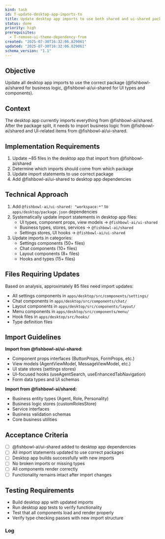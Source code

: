 ```yaml
---
kind: task
id: T-update-desktop-app-imports-to
title: Update desktop app imports to use both shared and ui-shared packages
status: done
priority: high
prerequisites:
  - T-remove-ui-theme-dependency-from
created: "2025-07-30T16:32:06.829061"
updated: "2025-07-30T16:32:06.829061"
schema_version: "1.1"
---
```


## Objective

Update all desktop app imports to use the correct package (@fishbowl-ai/shared for business logic, @fishbowl-ai/ui-shared for UI types and components).

## Context

The desktop app currently imports everything from @fishbowl-ai/shared. After the package split, it needs to import business logic from @fishbowl-ai/shared and UI-related items from @fishbowl-ai/ui-shared.

## Implementation Requirements

1. Update ~85 files in the desktop app that import from @fishbowl-ai/shared
2. Determine which imports should come from which package
3. Update import statements to use correct package
4. Add @fishbowl-ai/ui-shared to desktop app dependencies

## Technical Approach

1. Add `@fishbowl-ai/ui-shared: "workspace:*"` to `apps/desktop/package.json` dependencies
2. Systematically update import statements in desktop app files:
   - UI types, component props, view models → `@fishbowl-ai/ui-shared`
   - Business types, stores, services → `@fishbowl-ai/shared`
   - Settings stores, UI hooks → `@fishbowl-ai/ui-shared`
3. Update imports in categories:
   - Settings components (50+ files)
   - Chat components (10+ files)
   - Layout components (8+ files)
   - Hooks and types (15+ files)

## Files Requiring Updates

Based on analysis, approximately 85 files need import updates:

- All settings components in `apps/desktop/src/components/settings/`
- Chat components in `apps/desktop/src/components/chat/`
- Layout components in `apps/desktop/src/components/layout/`
- Menu components in `apps/desktop/src/components/menu/`
- Hook files in `apps/desktop/src/hooks/`
- Type definition files

## Import Guidelines

**Import from @fishbowl-ai/ui-shared:**

- Component props interfaces (ButtonProps, FormProps, etc.)
- View models (AgentViewModel, MessageViewModel, etc.)
- UI state stores (settings stores)
- UI-focused hooks (useAgentSearch, useEnhancedTabNavigation)
- Form data types and UI schemas

**Import from @fishbowl-ai/shared:**

- Business entity types (Agent, Role, Personality)
- Business logic stores (customRolesStore)
- Service interfaces
- Business validation schemas
- Core business utilities

## Acceptance Criteria

- [ ] @fishbowl-ai/ui-shared added to desktop app dependencies
- [ ] All import statements updated to use correct packages
- [ ] Desktop app builds successfully with new imports
- [ ] No broken imports or missing types
- [ ] All components render correctly
- [ ] Functionality remains intact after import changes

## Testing Requirements

- Build desktop app with updated imports
- Run desktop app tests to verify functionality
- Test that all components load and render properly
- Verify type checking passes with new import structure

### Log
